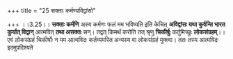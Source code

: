 +++
title = "25 सक्ताः कर्मण्यविद्वांसो"

+++
।।3.25।। **सक्ताः कर्मणि** अस्य कर्मणः फलं मम भविष्यति इति केचित्
**अविद्वांसः यथा कुर्वन्ति भारत कुर्यात् विद्वान्** आत्मवित् **तथा
असक्तः** सन्। तद्वत् किमर्थं करोति तत् श्रृणु **चिकीर्षुः** कर्तुमिच्छुः
**लोकसंग्रहम्**।। एवं लोकसंग्रहं चिकीर्षोः न मम आत्मविदः कर्तव्यमस्ति
अन्यस्य वा लोकसंग्रहं मुक्त्वा। ततः तस्य आत्मविदः इदमुपदिश्यते
